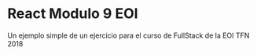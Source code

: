 # React Modulo 9 EOI

Un ejemplo simple de un ejercicio para el curso de FullStack de la EOI TFN 2018
